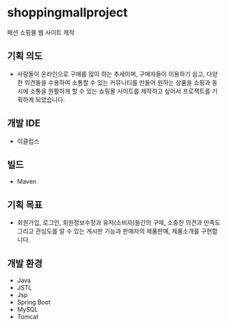 # shoppingmallproject
패션 쇼핑몰 웹 사이트 제작

## 기획 의도
- 사람들이 온라인으로 구매를 많이 하는 추세이며, 구매자들이 이용하기 쉽고, 
  다양한 의견들을 수용하여 소통할 수 있는 커뮤니티를 만들어 원하는 상품을 쇼핑과 동시에 소통을 원활하게 할 수 있는 쇼핑몰 사이트를 제작하고
  싶어서 프로젝트를 기획하게 되었습니다.
 
## 개발 IDE
 - 이클립스

## 빌드
 - Maven

 ## 기획 목표
 - 회원가입, 로그인, 회원정보수정과 유저(소비자)들간의 구매, 소중한 의견과 만족도 그리고 관심도를 알 수 있는 게시판 기능과
  판매자의 제품판매, 제품소개를 구현합니다.

 ## 개발 환경
  - Java
  - JSTL
  - Jsp
  - Spring Boot
  - MySQL
  - Tomcat
